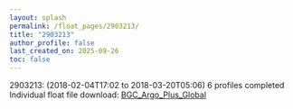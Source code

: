 ```yaml
---
layout: splash
permalink: /float_pages/2903213/
title: "2903213"
author_profile: false
last_created_on: 2025-09-26
toc: false
---
```

 
2903213:  (2018-02-04T17:02 to 2018-03-20T05:06)
6 profiles completed
Individual float file download: [BGC_Argo_Plus_Global](https://ftp.soest.hawaii.edu/bgc_argo_plus/Individual_Floats/outliers_removed/2903213_Sprof_processed.nc)
